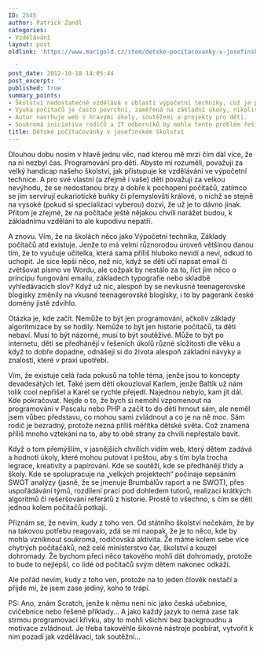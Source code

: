 ```yaml
---
ID: 2545
author: Patrick Zandl
categories:
- Vzdělávání
layout: post
oldlink: 'https://www.marigold.cz/item/detske-pocitacovanky-v-josefinskem-skolstvi

  '
post_date: 2012-10-18 14:05:44
post_excerpt: ''
published: true
summary_points:
- Školství nedostatečně vzdělává v oblasti výpočetní techniky, což je pro děti nevýhodné.
- Výuka počítačů je často povrchní, zaměřená na základní úkony, nikoliv principy.
- Autor navrhuje web s hravými úkoly, soutěžemi a projekty pro děti.
- Soukromá iniciativa rodičů a IT odborníků by mohla tento problém řešit lépe.
title: Dětské počítačovánky v josefinském školství
---
```


Dlouhou dobu nosím v hlavě jednu věc, nad kterou mě mrzí čím dál více, že na ni nezbyl čas. Programování pro děti. Abyste mi rozuměli, považuji za velký handicap našeho školství, jak přistupuje ke vzdělávání ve výpočetní technice. A pro své vlastní (a zřejmě i vaše) děti považuji za velkou nevýhodu, že se nedostanou brzy a dobře k pochopení počítačů, zatímco se jím servírují eukariotické buňky či přemyslovští králové, o nichž se stejně na vysoké (pokud si specializaci vyberou) dozví, že už je to dávno jinak.  Přitom je zřejmé, že  na počítače ještě nějakou chvíli narážet budou, k základnímu vzdělání to ale kupodivu nepatří. 

A znovu. Vím, že na školách něco jako Výpočetní technika, Základy počítačů atd existuje. Jenže to má velmi různorodou úroveň většinou danou tím, že to vyučuje učitelka, která sama příliš hluboko nevidí a neví, odkud to uchopit. Je sice lepší něco, než nic, když se děti učí napsat email či zvětšovat písmo ve Wordu, ale cožpak by nestálo za to, říct jim něco o principu fungování emailu, základech typografie nebo skladbě vyhledávacích slov? Když už nic, alespoň by se nevkusné teenagerovské blogísky změnily na vkusné teenagerovské blogísky, i to by pagerank české domény jistě zdvihlo. 

Otázka je, kde začít. Nemůže to být jen programování, ačkoliv základy algoritmizace by se hodily. Nemůže to být jen historie počítačů, ta děti nebaví. Musí to být názorné, musí to být soutěživé. Může to být po internetu, děti se předhánějí v řešeních úkolů různé složitosti dle věku a když to dobře dopadne, odnášejí si do života alespoň základní návyky a znalosti, které v praxi upotřebí. 

Vím, že existuje celá řada pokusů na tohle téma, jenže jsou to koncepty devadesátých let. Také jsem děti okouzloval Karlem, jenže Baltík už nám tolik cool nepřišel a Karel se rychle přejedl. Najednou nebylo, kam jít dál. Kde pokračovat. Nejde o to, že bych si nemohl vzpomenout na programování v Pascalu nebo PHP a začít to do dětí hrnout sám, ale neměl jsem vůbec představu, co mohou sami zvládnout a co je na ně moc. Sám rodič je bezradný, protože nezná příliš měřítka dětské světa. Což znamená příliš mnoho vztekání na to, aby to obě strany za chvíli nepřestalo bavit. 

Když o tom přemýšlím, v jasnějších chvílích vidím web, který dětem zadává a hodnotí úkoly, které mohou putovat i poštou, aby s tím byla trocha legrace, kreativity a papírování. Kde se soutěží, kde se předhánějí třídy a školy. Kde se spolupracuje na „velkých projektech“ počínaje sepsáním SWOT analýzy (jasně, že se jmenuje Brumbálův raport a ne SWOT), přes uspořádávání týmů, rozdílení prací pod dohledem tutorů, realizaci krátkých algoritmů či rešeršování referátů z historie. Prostě to všechno,  s čím se děti jednou kolem počítačů potkají.

Přiznám se, že nevím, kudy z toho ven. Od státního školství nečekám, že by na takovou potřebu reagovalo, zdá se mi naopak, že je to něco, kde by mohla vzniknout soukromá, rodičovská aktivita. Že máme kolem sebe více chytrých počítačáků, než celé ministerstvo čar, školství a kouzel dohromady. Že bychom přeci něco takového mohli dát dohromady, protože to bude to  nejlepší, co lidé od počítačů svým dětem nakonec odkáží.   

Ale pořád nevím, kudy z toho ven, protože na to jeden člověk nestačí a přijde mi, že jsem zase jediný, koho to trápí.

PS: Ano, znám Scratch, jenže k němu není nic jako česká učebnice, cvičebnice nebo řešené příklady… A jako každý jazyk to nemá zase tak strmou programovací křivku, aby to mohli všichni bez backgroudnu a motivace zvládnout. Je třeba takovéhle šikovné nástroje posbírat, vytvořit k nim pozadí jak vzdělávací, tak soutěžní...